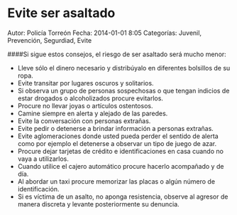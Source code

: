 Evite ser asaltado
====================
Autor: Policía Torreón
Fecha: 2014-01-01 8:05
Categorías: Juvenil, Prevención, Segurdiad, Evite


####Si sigue estos consejos, el riesgo de ser asaltado será mucho menor:
* Lleve sólo el dinero necesario y distribúyalo en diferentes bolsillos de su ropa.
* Evite transitar por lugares oscuros y solitarios.
* Si observa un grupo de personas sospechosas o que tengan indicios de estar drogados o alcoholizados procure evitarlos.
* Procure no llevar joyas o artículos ostentosos.
* Camine siempre en alerta y alejado de las paredes.
* Evite la conversación con personas extrañas.
* Evite pedir o detenerse a brindar información a personas extrañas.
* Evite aglomeraciones donde usted pueda perder el sentido de alerta como por ejemplo el detenerse a observar un tipo de juego de azar.
* Procure dejar tarjetas de crédito e identificaciones en casa cuando no vaya a utilizarlos.
* Cuando utilice el cajero automático procure hacerlo acompañado y de día.
* Al abordar un taxi procure memorizar las placas o algún número de identificación.
* Si es víctima de un asalto, no aponga resistencia, observe al agresor de manera discreta y levante posteriormente su denuncia.



